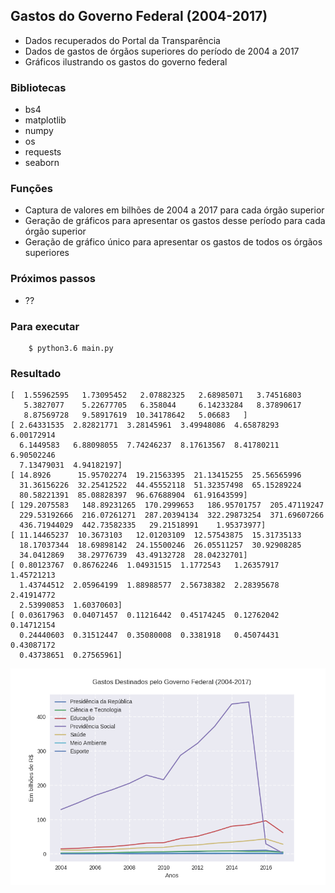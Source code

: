 ## Gastos do Governo Federal (2004-2017)

* Dados recuperados do Portal da Transparência
* Dados de gastos de órgãos superiores do período de 2004 a 2017
* Gráficos ilustrando os gastos do governo federal

### Bibliotecas

* bs4
* matplotlib
* numpy
* os
* requests
* seaborn

### Funções

* Captura de valores em bilhões de 2004 a 2017 para cada órgão superior
* Geração de gráficos para apresentar os gastos desse período para cada órgão superior
* Geração de gráfico único para apresentar os gastos de todos os órgãos superiores

### Próximos passos

* ??

### Para executar

```
    $ python3.6 main.py
```

### Resultado

```
[  1.55962595   1.73095452   2.07882325   2.68985071   3.74516803
   5.3827077    5.22677705   6.358044     6.14233284   8.37890617
   8.87569728   9.58917619  10.34178642   5.06683   ]
[ 2.64331535  2.82821771  3.28145961  3.49948086  4.65878293  6.00172914
  6.1449583   6.88098055  7.74246237  8.17613567  8.41780211  6.90502246
  7.13479031  4.94182197]
[ 14.8926      15.95702274  19.21563395  21.13415255  25.56565996
  31.36156226  32.25412522  44.45552118  51.32357498  65.15289224
  80.58221391  85.08828397  96.67688904  61.91643599]
[ 129.2075583   148.89231265  170.2999653   186.95701757  205.47119247
  229.53192666  216.07261271  287.20394134  322.29873254  371.69607266
  436.71944029  442.73582335   29.21518991    1.95373977]
[ 11.14465237  10.3673103   12.01203109  12.57543875  15.31735133
  18.17037344  18.69898142  24.15500246  26.05511257  30.92908285
  34.0412869   38.29776739  43.49132728  28.04232701]
[ 0.80123767  0.86762246  1.04931515  1.1772543   1.26357917  1.45721213
  1.43744512  2.05964199  1.88988577  2.56738382  2.28395678  2.41914772
  2.53990853  1.60370603]
[ 0.03617963  0.04071457  0.11216442  0.45174245  0.12762042  0.14712154
  0.24440603  0.31512447  0.35080008  0.3381918   0.45074431  0.43087172
  0.43738651  0.27565961]
```

![Images mulplot](images/mulplot.png)

